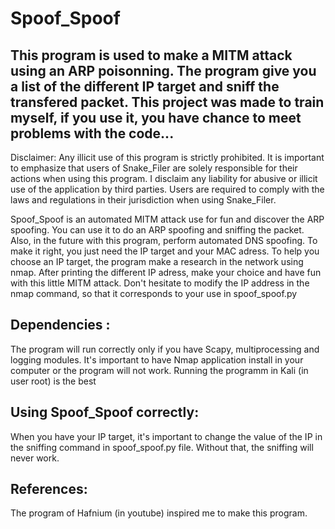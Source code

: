 # Spoof_Spoof
This program is used to make a MITM attack using an ARP poisonning. The program give you a list of the different IP target and sniff the transfered packet. 
This project was made to train myself, if you use it, you have chance to meet problems with the code...
---------------------------------------------------------------------------------------------------------------------------------------------------------------------------------------------------------------------------
Disclaimer: Any illicit use of this program is strictly prohibited. It is important to emphasize that users of Snake_Filer are solely responsible for their actions when using this program. I disclaim any liability for abusive or illicit use of the application by third parties. Users are required to comply with the laws and regulations in their jurisdiction when using Snake_Filer.

Spoof_Spoof is an automated MITM attack use for fun and discover the ARP spoofing. You can use it to do an ARP spoofing and sniffing the packet. Also, in the future with this program, perform automated DNS spoofing.
To make it right, you just need the IP target and your MAC adress. To help you choose an IP target, the program make a research in the network using nmap. After printing the different IP adress, make your choice and have
fun with this little MITM attack. Don't hesitate to modify the IP address in the nmap command, so that it corresponds to your use in spoof_spoof.py


Dependencies :
--
The program will run correctly only if you have Scapy, multiprocessing and logging modules. It's important to have Nmap application install in your computer or the program will not work.
Running the programm in Kali (in user root) is the best

Using Spoof_Spoof correctly:
--
When you have your IP target, it's important to change the value of the IP in the sniffing command in spoof_spoof.py file. Without that, the sniffing will never work.



References:
----
The program of Hafnium (in youtube) inspired me to make this program. 
